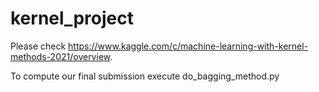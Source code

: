 # kernel_project
Please check https://www.kaggle.com/c/machine-learning-with-kernel-methods-2021/overview.

To compute our final submission execute do_bagging_method.py
